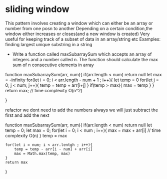 # sliding window

This pattern involves creating a window which can either be an array or number from one posn to another
Depending on a certain condition,the window either increases or closes(and a new window is created)
Very useful for keeping track of a subset of data in an array/string etc
Examples: finding largest unique substring in a string
* Write a function called maxSubarraySum which accepts an array of integers and a number called n.
The function should calculate the max sum of n consecutive elements in array
 

 function maxSubarraySum(arr, num){
    if(arr.length < num) return null
      let max = -infinity
    for(let i = 0; i < arr.length - num + 1 ; i++){
        let temp = 0 
        for(let j = 0; j < num; j++){
            temp = temp + arr[i+j]
        }
        if(temp > max){
            max = temp
        }
    }
    return max;        // time complexity O(n^2)


 }

 refactor 
 we dont need to add the numbers always we will just subtract the first and add the next

 function maxSubarraySum(arr, num){
    if(arr.length < num) return null
    let temp = 0;
    let max = 0;
    for(let i = 0; i < num ; i++){
      max = max + arr[i]                     // time complexity O(n)
    }
    temp = max

    for(let i = num; i < arr.lentgh ; i++){
        temp = temp - arr[i - num] + arr[i]
        max = Math.max(temp, max)
    }
    return max

 }

